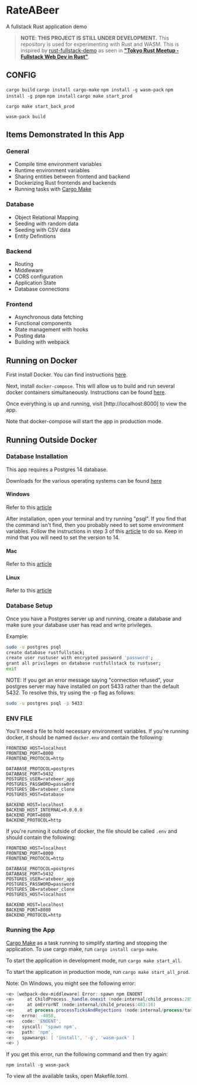 # RateABeer
A fullstack Rust application demo
> __NOTE__: __THIS PROJECT IS STILL UNDER DEVELOPMENT.__
> This repository is used for experimenting with Rust and WASM.
> This is inspired by [rust-fullstack-demo](https://github.com/toadslop/rust-fullstack-demo) as seen in [__"Tokyo Rust Meetup -  Fullstack Web Dev in Rust"__](https://www.youtube.com/watch?v=5el5aFoJ8ws).
## CONFIG
`cargo build`
`cargo install cargo-make`
`npm install -g wasm-pack`
`npm install -g pnpm`
`npm install`
`cargo make start_prod`

`cargo make start_back_prod`


`wasm-pack build`



## Items Demonstrated In this App

### General
* Compile time environment variables
* Runtime environment variables
* Sharing entities between frontend and backend
* Dockerizing Rust frontends and backends
* Running tasks with [Cargo Make](https://github.com/sagiegurari/cargo-make)

### Database
* Object Relational Mapping
* Seeding with random data
* Seeding with CSV data
* Entity Definitions

### Backend
* Routing
* Middleware
* CORS configuration
* Application State
* Database connections

### Frontend
* Asynchronous data fetching
* Functional components
* State management with hooks
* Posting data
* Building with webpack


## Running on Docker
First install Docker.
You can find instructions [here](https://docs.docker.com/get-docker/).

Next, install `docker-compose`.
This will allow us to build and run several docker containers simultaneously.
Instructions can be found [here](https://docs.docker.com/compose/install/).

Once everything is up and running, visit [http://localhost:8000] to view the app.

Note that docker-compose will start the app in production mode.

## Running Outside Docker

### Database Installation
This app requires a Postgres 14 database.

Downloads for the various operating systems can be found [here](https://www.enterprisedb.com/downloads/postgres-postgresql-downloads)

#### Windows
Refer to this [article](https://www.postgresqltutorial.com/postgresql-getting-started/install-postgresql/)

After installation, open your terminal and try running "psql".
If you find that the command isn't find, then you probably need to set some environment variables.
Follow the instructions in step 3 of this [article](https://aeadedoyin.medium.com/getting-started-with-postgresql-on-windows-201906131300-ee75f066df78) to do so.
Keep in mind that you will need to set the version to 14.

#### Mac
Refer to this [article](https://www.postgresqltutorial.com/postgresql-getting-started/install-postgresql-macos/)

#### Linux
Refer to this [article](https://www.postgresqltutorial.com/postgresql-getting-started/install-postgresql-linux/)

### Database Setup
Once you have a Postgres server up and running, create a database and make sure your database user has read and write privileges.

Example:

```bash
sudo -u postgres psql
create database rustfullstack;
create user rustuser with encrypted password 'password';
grant all privileges on database rustfullstack to rustuser;
exit
```

NOTE: If you get an error message saying "connection refused", your postgres server may have installed on port 5433 rather than the default 5432. To resolve this, try using the -p flag as follows:

```bash
sudo -u postgres psql -p 5433
```

### ENV FILE
You'll need a file to hold necessary environment variables.
If you're running docker, it should be named `docker.env` and contain the following:

```
FRONTEND_HOST=localhost
FRONTEND_PORT=8000
FRONTEND_PROTOCOL=http

DATABASE_PROTOCOL=postgres
DATABASE_PORT=5432
POSTGRES_USER=ratebeer_app
POSTGRES_PASSWORD=passw0rd
POSTGRES_DB=ratebeer_clone
POSTGRES_HOST=database

BACKEND_HOST=localhost
BACKEND_HOST_INTERNAL=0.0.0.0
BACKEND_PORT=8080
BACKEND_PROTOCOL=http
```

If you're running it outside of docker, the file should be called `.env` and should contain the following:

```
FRONTEND_HOST=localhost
FRONTEND_PORT=8000
FRONTEND_PROTOCOL=http

DATABASE_PROTOCOL=postgres
DATABASE_PORT=5432
POSTGRES_USER=ratebeer_app
POSTGRES_PASSWORD=password
POSTGRES_DB=ratebeer_clone
POSTGRES_HOST=localhost

BACKEND_HOST=localhost
BACKEND_PORT=8080
BACKEND_PROTOCOL=http
```

### Running the App
[Cargo Make](https://github.com/sagiegurari/cargo-make) as a task running to simplify starting and stopping the application.
To use cargo make, run `cargo install cargo-make`.

To start the application in development mode, run `cargo make start_all`.

To start the application in production mode, run `cargo make start_all_prod`.

Note: On Windows, you might see the following error:

```powershell
<e> [webpack-dev-middleware] Error: spawn npm ENOENT
<e>     at ChildProcess._handle.onexit (node:internal/child_process:285:19)
<e>     at onErrorNT (node:internal/child_process:483:16)
<e>     at process.processTicksAndRejections (node:internal/process/task_queues:82:21) {
<e>   errno: -4058,
<e>   code: 'ENOENT',
<e>   syscall: 'spawn npm',
<e>   path: 'npm',
<e>   spawnargs: [ 'install', '-g', 'wasm-pack' ]
<e> }
```

If you get this error, run the following command and then try again:

```
npm install -g wasm-pack
```

To view all the available tasks, open Makefile.toml.
